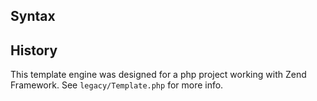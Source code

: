 ## Syntax

## History
This template engine was designed for a php project working with Zend Framework.
See `legacy/Template.php` for more info.